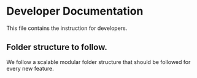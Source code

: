 # Developer Documentation

This file contains the instruction for developers. 

## Folder structure to follow. 

We follow a scalable modular folder structure that should be followed for every new feature. 
